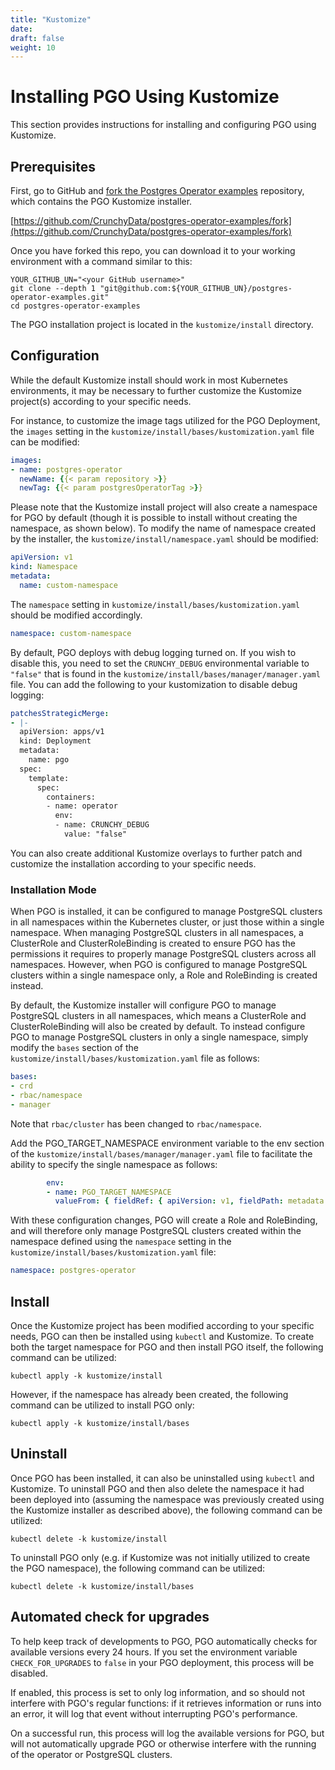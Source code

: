 ```yaml
---
title: "Kustomize"
date:
draft: false
weight: 10
---
```


# Installing PGO Using Kustomize

This section provides instructions for installing and configuring PGO using Kustomize.

## Prerequisites

First, go to GitHub and [fork the Postgres Operator examples](https://github.com/CrunchyData/postgres-operator-examples/fork)
repository, which contains the PGO Kustomize installer.

[https://github.com/CrunchyData/postgres-operator-examples/fork](https://github.com/CrunchyData/postgres-operator-examples/fork)

Once you have forked this repo, you can download it to your working environment with a command
similar to this:

```
YOUR_GITHUB_UN="<your GitHub username>"
git clone --depth 1 "git@github.com:${YOUR_GITHUB_UN}/postgres-operator-examples.git"
cd postgres-operator-examples
```

The PGO installation project is located in the `kustomize/install` directory.

## Configuration

While the default Kustomize install should work in most Kubernetes environments, it may be
necessary to further customize the Kustomize project(s) according to your specific needs.

For instance, to customize the image tags utilized for the PGO Deployment, the `images` setting
in the `kustomize/install/bases/kustomization.yaml` file can be modified:

```yaml
images:
- name: postgres-operator
  newName: {{< param repository >}}
  newTag: {{< param postgresOperatorTag >}}
```

Please note that the Kustomize install project will also create a namespace for PGO
by default (though it is possible to install without creating the namespace, as shown below).  To
modify the name of namespace created by the installer, the `kustomize/install/namespace.yaml`
should be modified:

```yaml
apiVersion: v1
kind: Namespace
metadata:
  name: custom-namespace
```

The `namespace` setting in  `kustomize/install/bases/kustomization.yaml` should be
modified accordingly.

```yaml
namespace: custom-namespace
```

By default, PGO deploys with debug logging turned on. If you wish to disable this, you need to set the `CRUNCHY_DEBUG` environmental variable to `"false"` that is found in the `kustomize/install/bases/manager/manager.yaml` file. You can add the following to your kustomization to disable debug logging:

```yaml
patchesStrategicMerge:
- |-
  apiVersion: apps/v1
  kind: Deployment
  metadata:
    name: pgo
  spec:
    template:
      spec:
        containers:
        - name: operator
          env:
          - name: CRUNCHY_DEBUG
            value: "false"
```

You can also create additional Kustomize overlays to further patch and customize the installation according to your specific needs.

### Installation Mode

When PGO is installed, it can be configured to manage PostgreSQL clusters in all namespaces within
the Kubernetes cluster, or just those within a single namespace.  When managing PostgreSQL
clusters in all namespaces, a ClusterRole and ClusterRoleBinding is created to ensure PGO has
the permissions it requires to properly manage PostgreSQL clusters across all namespaces.  However,
when PGO is configured to manage PostgreSQL clusters within a single namespace only, a Role and
RoleBinding is created instead.

By default, the Kustomize installer will configure PGO to manage PostgreSQL clusters in all
namespaces, which means a ClusterRole and ClusterRoleBinding will also be created by default.
To instead configure PGO to manage PostgreSQL clusters in only a single namespace, simply modify
the `bases` section of the `kustomize/install/bases/kustomization.yaml` file as follows:

```yaml
bases:
- crd
- rbac/namespace
- manager
```

Note that `rbac/cluster` has been changed to `rbac/namespace`.  

Add the PGO_TARGET_NAMESPACE environment variable to the env section of the `kustomize/install/bases/manager/manager.yaml` file to facilitate the ability to specify the single namespace as follows:

```yaml
        env:
        - name: PGO_TARGET_NAMESPACE
          valueFrom: { fieldRef: { apiVersion: v1, fieldPath: metadata.namespace } }
```

With these configuration changes, PGO will create a Role and RoleBinding, and will therefore only manage PostgreSQL clusters created within the namespace defined using the `namespace` setting in the
`kustomize/install/bases/kustomization.yaml` file:

```yaml
namespace: postgres-operator
```

## Install

Once the Kustomize project has been modified according to your specific needs, PGO can then
be installed using `kubectl` and Kustomize.  To create both the target namespace for PGO and
then install PGO itself, the following command can be utilized:

```shell
kubectl apply -k kustomize/install
```

However, if the namespace has already been created, the following command can be utilized to
install PGO only:

```shell
kubectl apply -k kustomize/install/bases
```

## Uninstall

Once PGO has been installed, it can also be uninstalled using `kubectl` and Kustomize.
To uninstall PGO and then also delete the namespace it had been deployed into (assuming the
namespace was previously created using the Kustomize installer as described above), the
following command can be utilized:

```shell
kubectl delete -k kustomize/install
```

To uninstall PGO only (e.g. if Kustomize was not initially utilized to create the PGO namespace),
the following command can be utilized:

```shell
kubectl delete -k kustomize/install/bases
```

## Automated check for upgrades

To help keep track of developments to PGO, PGO automatically checks for available versions 
every 24 hours. If you set the environment variable `CHECK_FOR_UPGRADES` to `false` in your 
PGO deployment, this process will be disabled.

If enabled, this process is set to only log information, and so should not interfere
with PGO's regular functions: if it retrieves information or runs into an error, it will
log that event without interrupting PGO's performance.

On a successful run, this process will log the available versions for PGO, but will not 
automatically upgrade PGO or otherwise interfere with the running of the operator or 
PostgreSQL clusters.